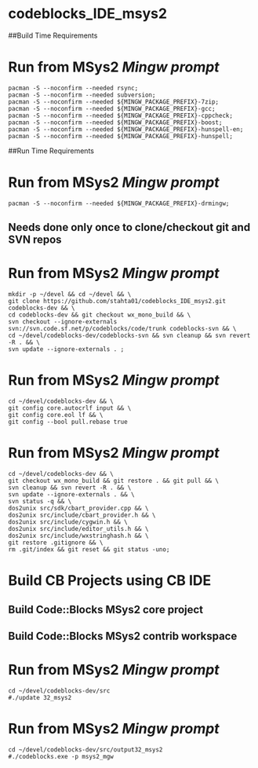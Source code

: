 # codeblocks_IDE_msys2

##Build Time Requirements
# Run from MSys2 *Mingw prompt*
```
pacman -S --noconfirm --needed rsync;
pacman -S --noconfirm --needed subversion;
pacman -S --noconfirm --needed ${MINGW_PACKAGE_PREFIX}-7zip;
pacman -S --noconfirm --needed ${MINGW_PACKAGE_PREFIX}-gcc;
pacman -S --noconfirm --needed ${MINGW_PACKAGE_PREFIX}-cppcheck;
pacman -S --noconfirm --needed ${MINGW_PACKAGE_PREFIX}-boost;
pacman -S --noconfirm --needed ${MINGW_PACKAGE_PREFIX}-hunspell-en;
pacman -S --noconfirm --needed ${MINGW_PACKAGE_PREFIX}-hunspell;
```

##Run Time Requirements
# Run from MSys2 *Mingw prompt*
```
pacman -S --noconfirm --needed ${MINGW_PACKAGE_PREFIX}-drmingw;
```

## Needs done only once to clone/checkout git and SVN repos
# Run from MSys2 *Mingw prompt*
```
mkdir -p ~/devel && cd ~/devel && \
git clone https://github.com/stahta01/codeblocks_IDE_msys2.git codeblocks-dev && \
cd codeblocks-dev && git checkout wx_mono_build && \
svn checkout --ignore-externals svn://svn.code.sf.net/p/codeblocks/code/trunk codeblocks-svn && \
cd ~/devel/codeblocks-dev/codeblocks-svn && svn cleanup && svn revert -R . && \
svn update --ignore-externals . ;
```

# Run from MSys2 *Mingw prompt*
```
cd ~/devel/codeblocks-dev && \
git config core.autocrlf input && \
git config core.eol lf && \
git config --bool pull.rebase true
```

# Run from MSys2 *Mingw prompt*
```
cd ~/devel/codeblocks-dev && \
git checkout wx_mono_build && git restore . && git pull && \
svn cleanup && svn revert -R . && \
svn update --ignore-externals . && \
svn status -q && \
dos2unix src/sdk/cbart_provider.cpp && \
dos2unix src/include/cbart_provider.h && \
dos2unix src/include/cygwin.h && \
dos2unix src/include/editor_utils.h && \
dos2unix src/include/wxstringhash.h && \
git restore .gitignore && \
rm .git/index && git reset && git status -uno;
```

# Build CB Projects using CB IDE
## Build Code::Blocks MSys2 core project
## Build Code::Blocks MSys2 contrib workspace

# Run from MSys2 *Mingw prompt*
```
cd ~/devel/codeblocks-dev/src
#./update 32_msys2
```

# Run from MSys2 *Mingw prompt*
```
cd ~/devel/codeblocks-dev/src/output32_msys2
#./codeblocks.exe -p msys2_mgw
```
